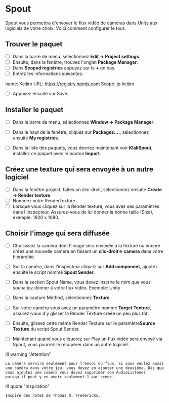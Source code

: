 # Spout
Spout vous permettra d'envoyer le flux vidéo de caméras dans Unity aux logiciels de votre choix. Voici comment configurer le tout. 

## Trouver le paquet
- [ ] Dans la barre de menu, sélectionnez **Edit -> Project settings**.
- [ ] Ensuite, dans la fenêtre, trouvez l'onglet **Package Manager**.
- [ ] Dans **Scoped registries** appuyez sur le **+** en bas.
- [ ] Entrez les informations suivantes:

 name: Keijiro
 URL: https://registry.npmjs.com 
 Scope: jp.keijiro

-[ ] Appuyez ensuite sur Save. 

## Installer le paquet
- [ ] Dans la barre de menu, sélectionnez **Window -> Package Manager**.
- [ ] Dans le haut de la fenêtre, cliquez sur **Packages:...**, sélectionnez ensuite **My registries**.
- [ ] Dans la liste des paquets, vous devriez maintenant voir **KlakSpout**, installez ce paquet avec le bouton **Import**.


## Créez une texture qui sera envoyée à un autre logiciel
- [ ] Dans la fenêtre project, faites un clic-droit, sélectionnez ensuite **Create -> Render texture**.
- [ ] Nommez votre RenderTexture.
- [ ] Lorsque vous cliquez sur la Render texture, vous avez ses paramètres dans l'inspecteur. Assurez-vous de lui donner la bonne taille (Size), exemple: 1920 x 1080.

## Choisir l'image qui sera diffusée
- [ ] Choisissez la caméra dont l'image sera envoyée à la texture ou encore créez une nouvelle caméra en faisant un **clic-droit-> camera** dans votre hiérarchie.
- [ ] Sur la caméra, dans l'inspecteur cliquez sur **Add component**, ajoutez ensuite le script nommé **Spout Sender**.
- [ ] Dans la section Spout Name, vous devez inscrire le nom que vous souhaitez donner à votre flux vidéo. Exemple: Unity
- [ ] Dans la capture Method, sélectionnez **Texture**.
- [ ] Sur votre caméra vous avez un paramètre nommé **Target Texture**, assurez-vous d'y glisser la Render Texture créée un peu plus tôt.
- [ ] Ensuite, glissez cette même Render Texture sur le paramètre**Source Texture** du script Spout Sender.
- [ ] Maintenant quand vous cliquerez sur Play un flux vidéo sera envoyé via Spout, vous pourrez le récupérer dans un autre logiciel. 

 
!!! warning "Attention"

    La caméra servira seulement pour l'envoi du flux, si vous voulez aussi une caméra dans votre jeu, vous devez en ajouter une deuxième. Dès que vous ajoutez une caméra vous devez supprimer son AudioListener puisqu'il peut y en avoir seulement 1 par scène.










!!! quote "Inspiration"

    Inspiré des notes de Thomas O. Fredericks.  
